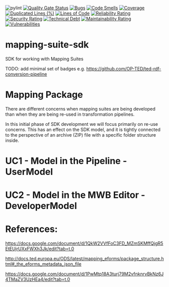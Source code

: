 ![pylint](https://img.shields.io/badge/PyLint-8.62-yellow?logo=python&logoColor=white)
[![Quality Gate Status](https://sonarcloud.io/api/project_badges/measure?project=meaningfy-ws_mapping-suite-sdk&metric=alert_status)](https://sonarcloud.io/summary/new_code?id=meaningfy-ws_mapping-suite-sdk)
[![Bugs](https://sonarcloud.io/api/project_badges/measure?project=meaningfy-ws_mapping-suite-sdk&metric=bugs)](https://sonarcloud.io/summary/new_code?id=meaningfy-ws_mapping-suite-sdk)
[![Code Smells](https://sonarcloud.io/api/project_badges/measure?project=meaningfy-ws_mapping-suite-sdk&metric=code_smells)](https://sonarcloud.io/summary/new_code?id=meaningfy-ws_mapping-suite-sdk)
[![Coverage](https://sonarcloud.io/api/project_badges/measure?project=meaningfy-ws_mapping-suite-sdk&metric=coverage)](https://sonarcloud.io/summary/new_code?id=meaningfy-ws_mapping-suite-sdk)
[![Duplicated Lines (%)](https://sonarcloud.io/api/project_badges/measure?project=meaningfy-ws_mapping-suite-sdk&metric=duplicated_lines_density)](https://sonarcloud.io/summary/new_code?id=meaningfy-ws_mapping-suite-sdk)
[![Lines of Code](https://sonarcloud.io/api/project_badges/measure?project=meaningfy-ws_mapping-suite-sdk&metric=ncloc)](https://sonarcloud.io/summary/new_code?id=meaningfy-ws_mapping-suite-sdk)
[![Reliability Rating](https://sonarcloud.io/api/project_badges/measure?project=meaningfy-ws_mapping-suite-sdk&metric=reliability_rating)](https://sonarcloud.io/summary/new_code?id=meaningfy-ws_mapping-suite-sdk)
[![Security Rating](https://sonarcloud.io/api/project_badges/measure?project=meaningfy-ws_mapping-suite-sdk&metric=security_rating)](https://sonarcloud.io/summary/new_code?id=meaningfy-ws_mapping-suite-sdk)
[![Technical Debt](https://sonarcloud.io/api/project_badges/measure?project=meaningfy-ws_mapping-suite-sdk&metric=sqale_index)](https://sonarcloud.io/summary/new_code?id=meaningfy-ws_mapping-suite-sdk)
[![Maintainability Rating](https://sonarcloud.io/api/project_badges/measure?project=meaningfy-ws_mapping-suite-sdk&metric=sqale_rating)](https://sonarcloud.io/summary/new_code?id=meaningfy-ws_mapping-suite-sdk)
[![Vulnerabilities](https://sonarcloud.io/api/project_badges/measure?project=meaningfy-ws_mapping-suite-sdk&metric=vulnerabilities)](https://sonarcloud.io/summary/new_code?id=meaningfy-ws_mapping-suite-sdk)

# mapping-suite-sdk

SDK for working with Mapping Suites

TODO: add minimal set of badges e.g. https://github.com/OP-TED/ted-rdf-conversion-pipeline

# Mapping Package

There are different concerns when mapping suites are being developed than when they are being re-used in
transformation pipelines.

In this initial phase of SDK development we will focus primarily on re-use concerns. This has an effect on the SDK
model, and it is tightly connected to the perspective of an archive (ZIP) file with a specific folder structure inside.

# UC1 - Model in the Pipeline - UserModel

# UC2 - Model in the MWB Editor - DeveloperModel

# References:

https://docs.google.com/document/d/1QkW2VVfFoC3FD_MZmSKMffQjgR5EtEUjrUXxFWXh3Jk/edit?tab=t.0

http://docs.ted.europa.eu/ODS/latest/mapping_eforms/package_structure.html#_the_eforms_metadata_json_file

https://docs.google.com/document/d/1PwMtp18A3turj79M2vfnknrvBkNz6J4TMaZV3UzHEa4/edit?tab=t.0